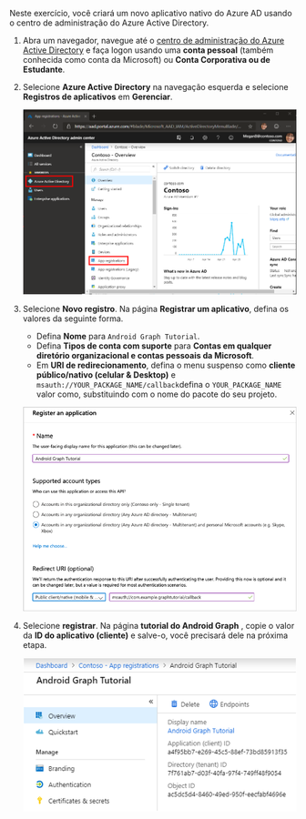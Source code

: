 <!-- markdownlint-disable MD002 MD041 -->

Neste exercício, você criará um novo aplicativo nativo do Azure AD usando o centro de administração do Azure Active Directory.

1. Abra um navegador, navegue até o [centro de administração do Azure Active Directory](https://aad.portal.azure.com) e faça logon usando uma **conta pessoal** (também conhecida como conta da Microsoft) ou **Conta Corporativa ou de Estudante**.

1. Selecione **Azure Active Directory** na navegação esquerda e selecione **Registros de aplicativos** em **Gerenciar**.

    ![Uma captura de tela dos registros de aplicativo ](./images/aad-portal-app-registrations.png)

1. Selecione **Novo registro**. Na página **Registrar um aplicativo**, defina os valores da seguinte forma.

    - Defina **Nome** para `Android Graph Tutorial`.
    - Defina **Tipos de conta com suporte** para **Contas em qualquer diretório organizacional e contas pessoais da Microsoft**.
    - Em **URI de redirecionamento**, defina o menu suspenso como **cliente público/nativo (celular & Desktop)** e `msauth://YOUR_PACKAGE_NAME/callback`defina o `YOUR_PACKAGE_NAME` valor como, substituindo com o nome do pacote do seu projeto.

    ![Uma captura de tela da página registrar um aplicativo](./images/aad-register-an-app.png)

1. Selecione **registrar**. Na página **tutorial do Android Graph** , copie o valor da **ID do aplicativo (cliente)** e salve-o, você precisará dele na próxima etapa.

    ![Uma captura de tela da ID do aplicativo do novo registro de aplicativo](./images/aad-application-id.png)
